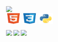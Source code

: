 <div style="display: inline_block"><br>

  
  <div>
   <a herf="https://github.com/rdgxGabriel">
   <img height="180em" src="https://github-readme-stats.vercel.app/api/top-langs/?username=rdgxGabriel&layout=compact&langs_count=16&theme=dracula"/>
  </div>
  
  <img align="center" alt="Rafa-HTML" height="30" width="40" src="https://raw.githubusercontent.com/devicons/devicon/master/icons/html5/html5-original.svg">
  <img align="center" alt="Rafa-CSS" height="30" width="40" src="https://raw.githubusercontent.com/devicons/devicon/master/icons/css3/css3-original.svg">
  <img align="center" alt="Rafa-Python" height="30" width="40" src="https://raw.githubusercontent.com/devicons/devicon/master/icons/python/python-original.svg">
   
 </div><br>
 
<div> 
  <a href="https://www.instagram.com/gabriel_rdgx/?hl=pt-br" target="_blank"><img src="https://img.shields.io/badge/-Instagram-%23E4405F?style=for-the-badge&logo=instagram&logoColor=white" target="_blank"></a>
 <a href="https://discord.com/channels/@me" target="_blank"><img src="https://img.shields.io/badge/Discord-7289DA?style=for-the-badge&logo=discord&logoColor=white" target="_blank"></a>  
  <a href="https://open.spotify.com/playlist/0j9FI2c4Wnvs0qI9YZTbyP" target="_blank"><img src="https://img.shields.io/badge/Spotify-1ED760?&style=for-the-badge&logo=spotify&logoColor=white" target="_blank"></a>


  
  
</div>
